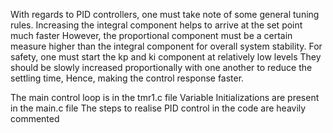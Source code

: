 With regards to PID controllers, one must take note of some general tuning rules.
Increasing the integral component helps to arrive at the set point much faster
However, the proportional component must be a certain measure higher than the integral component for overall system stability.
For safety, one must start the kp and ki component at relatively low levels
They should be slowly increased proportionally with one another to reduce the settling time, Hence, making the control response faster.

The main control loop is in the tmr1.c file
Variable Initializations are present in the main.c file
The steps to realise PID control in the code are heavily commented
